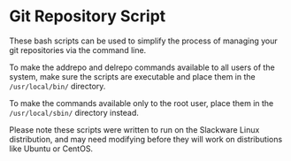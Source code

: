 Git Repository Script
=====================

These bash scripts can be used to simplify the process of managing your git repositories via the command line.

To make the addrepo and delrepo commands available to all users of the system, make sure the scripts are executable and place them in the `/usr/local/bin/` directory.

To make the commands available only to the root user, place them in the `/usr/local/sbin/` directory instead.

Please note these scripts were written to run on the Slackware Linux distribution, and may need modifying before they will work on distributions like Ubuntu or CentOS.
